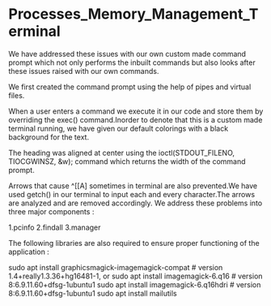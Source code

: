 # Processes_Memory_Management_Terminal

We have addressed these issues with our own custom made command prompt which not only performs
the inbuilt commands but also looks after these issues raised with our own commands.

We first created the command prompt using the help of pipes and virtual files.

When a user enters a command we execute it in our code and store them by overriding the exec()
command.Inorder to denote that this is a custom made terminal running, we have given our default
colorings with a black background for the text.

The heading was aligned at center using the ioctl(STDOUT_FILENO, TIOCGWINSZ, &w); command
which returns the width of the command prompt.

Arrows that cause ^[[A] sometimes in terminal are also prevented.We have used getch() in our terminal to
input each and every character.The arrows are analyzed and are removed accordingly.
We address these problems into three major components :

1.pcinfo
2.findall
3.manager


The following libraries are also required to ensure proper functioning of the application :

sudo apt install graphicsmagick-imagemagick-compat  # version 1.4+really1.3.36+hg16481-1, or
sudo apt install imagemagick-6.q16                  # version 8:6.9.11.60+dfsg-1ubuntu1
sudo apt install imagemagick-6.q16hdri              # version 8:6.9.11.60+dfsg-1ubuntu1
sudo apt install mailutils


